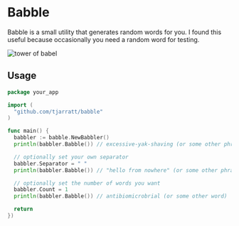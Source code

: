 Babble
=========

Babble is a small utility that generates random words for you. I found this useful because occasionally you need a random word for testing.

![tower of babel](http://image.shutterstock.com/display_pic_with_logo/518173/140700250/stock-photo-tower-of-babel-first-variant-raster-variant-140700250.jpg)

Usage
-----

```go
package your_app

import (
  "github.com/tjarratt/babble"
)

func main() {
  babbler := babble.NewBabbler()
  println(babbler.Babble()) // excessive-yak-shaving (or some other phrase)

  // optionally set your own separator
  babbler.Separator = " "
  println(babbler.Babble()) // "hello from nowhere" (or some other phrase)

  // optionally set the number of words you want
  babbler.Count = 1
  println(babbler.Babble()) // antibiomicrobrial (or some other word)

  return
})
```
